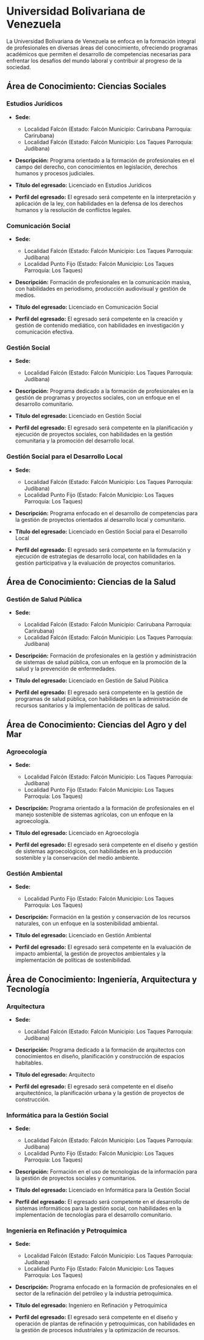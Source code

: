# Universidad Bolivariana de Venezuela

La Universidad Bolivariana de Venezuela se enfoca en la formación integral de profesionales en diversas áreas del conocimiento, ofreciendo programas académicos que permiten el desarrollo de competencias necesarias para enfrentar los desafíos del mundo laboral y contribuir al progreso de la sociedad.

## Área de Conocimiento: Ciencias Sociales

### Estudios Jurídicos

* **Sede:** 
  * Localidad Falcón (Estado: Falcón Municipio: Carirubana Parroquia: Carirubana)
  * Localidad Falcón (Estado: Falcón Municipio: Los Taques Parroquia: Judibana)

* **Descripción:** 
  Programa orientado a la formación de profesionales en el campo del derecho, con conocimientos en legislación, derechos humanos y procesos judiciales.

* **Título del egresado:** 
  Licenciado en Estudios Jurídicos

* **Perfil del egresado:** 
  El egresado será competente en la interpretación y aplicación de la ley, con habilidades en la defensa de los derechos humanos y la resolución de conflictos legales.

### Comunicación Social

* **Sede:** 
  * Localidad Falcón (Estado: Falcón Municipio: Los Taques Parroquia: Judibana)
  * Localidad Punto Fijo (Estado: Falcón Municipio: Los Taques Parroquia: Los Taques)

* **Descripción:** 
  Formación de profesionales en la comunicación masiva, con habilidades en periodismo, producción audiovisual y gestión de medios.

* **Título del egresado:** 
  Licenciado en Comunicación Social

* **Perfil del egresado:** 
  El egresado será competente en la creación y gestión de contenido mediático, con habilidades en investigación y comunicación efectiva.

### Gestión Social

* **Sede:** 
  * Localidad Falcón (Estado: Falcón Municipio: Los Taques Parroquia: Judibana)

* **Descripción:** 
  Programa dedicado a la formación de profesionales en la gestión de programas y proyectos sociales, con un enfoque en el desarrollo comunitario.

* **Título del egresado:** 
  Licenciado en Gestión Social

* **Perfil del egresado:** 
  El egresado será competente en la planificación y ejecución de proyectos sociales, con habilidades en la gestión comunitaria y la promoción del desarrollo local.

### Gestión Social para el Desarrollo Local

* **Sede:** 
  * Localidad Falcón (Estado: Falcón Municipio: Los Taques Parroquia: Judibana)
  * Localidad Punto Fijo (Estado: Falcón Municipio: Los Taques Parroquia: Los Taques)

* **Descripción:** 
  Programa enfocado en el desarrollo de competencias para la gestión de proyectos orientados al desarrollo local y comunitario.

* **Título del egresado:** 
  Licenciado en Gestión Social para el Desarrollo Local

* **Perfil del egresado:** 
  El egresado será competente en la formulación y ejecución de estrategias de desarrollo local, con habilidades en la gestión participativa y la evaluación de proyectos comunitarios.

## Área de Conocimiento: Ciencias de la Salud

### Gestión de Salud Pública

* **Sede:** 
  * Localidad Falcón (Estado: Falcón Municipio: Carirubana Parroquia: Carirubana)
  * Localidad Falcón (Estado: Falcón Municipio: Los Taques Parroquia: Judibana)

* **Descripción:** 
  Formación de profesionales en la gestión y administración de sistemas de salud pública, con un enfoque en la promoción de la salud y la prevención de enfermedades.

* **Título del egresado:** 
  Licenciado en Gestión de Salud Pública

* **Perfil del egresado:** 
  El egresado será competente en la gestión de programas de salud pública, con habilidades en la administración de recursos sanitarios y la implementación de políticas de salud.

## Área de Conocimiento: Ciencias del Agro y del Mar

### Agroecología

* **Sede:** 
  * Localidad Falcón (Estado: Falcón Municipio: Los Taques Parroquia: Judibana)
  * Localidad Punto Fijo (Estado: Falcón Municipio: Los Taques Parroquia: Los Taques)

* **Descripción:** 
  Programa orientado a la formación de profesionales en el manejo sostenible de sistemas agrícolas, con un enfoque en la agroecología.

* **Título del egresado:** 
  Licenciado en Agroecología

* **Perfil del egresado:** 
  El egresado será competente en el diseño y gestión de sistemas agroecológicos, con habilidades en la producción sostenible y la conservación del medio ambiente.

### Gestión Ambiental

* **Sede:** 
  * Localidad Punto Fijo (Estado: Falcón Municipio: Los Taques Parroquia: Los Taques)

* **Descripción:** 
  Formación en la gestión y conservación de los recursos naturales, con un enfoque en la sostenibilidad ambiental.

* **Título del egresado:** 
  Licenciado en Gestión Ambiental

* **Perfil del egresado:** 
  El egresado será competente en la evaluación de impacto ambiental, la gestión de proyectos ambientales y la implementación de políticas de sostenibilidad.

## Área de Conocimiento: Ingeniería, Arquitectura y Tecnología

### Arquitectura

* **Sede:** 
  * Localidad Falcón (Estado: Falcón Municipio: Los Taques Parroquia: Judibana)

* **Descripción:** 
  Programa dedicado a la formación de arquitectos con conocimientos en diseño, planificación y construcción de espacios habitables.

* **Título del egresado:** 
  Arquitecto

* **Perfil del egresado:** 
  El egresado será competente en el diseño arquitectónico, la planificación urbana y la gestión de proyectos de construcción.

### Informática para la Gestión Social

* **Sede:** 
  * Localidad Falcón (Estado: Falcón Municipio: Los Taques Parroquia: Judibana)
  * Localidad Punto Fijo (Estado: Falcón Municipio: Los Taques Parroquia: Los Taques)

* **Descripción:** 
  Formación en el uso de tecnologías de la información para la gestión de proyectos sociales y comunitarios.

* **Título del egresado:** 
  Licenciado en Informática para la Gestión Social

* **Perfil del egresado:** 
  El egresado será competente en el desarrollo de sistemas informáticos para la gestión social, con habilidades en la implementación de tecnologías para el desarrollo comunitario.

### Ingeniería en Refinación y Petroquímica

* **Sede:** 
  * Localidad Falcón (Estado: Falcón Municipio: Los Taques Parroquia: Judibana)
  * Localidad Punto Fijo (Estado: Falcón Municipio: Los Taques Parroquia: Los Taques)

* **Descripción:** 
  Programa enfocado en la formación de profesionales en el sector de la refinación del petróleo y la industria petroquímica.

* **Título del egresado:** 
  Ingeniero en Refinación y Petroquímica

* **Perfil del egresado:** 
  El egresado será competente en el diseño y operación de plantas de refinación y petroquímicas, con habilidades en la gestión de procesos industriales y la optimización de recursos.
